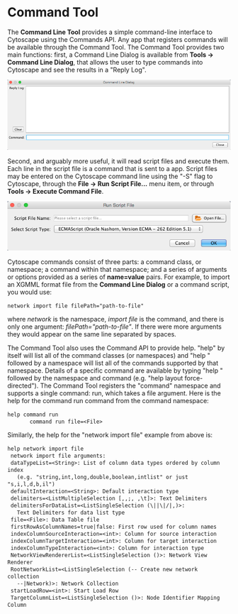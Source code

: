 <a id="command_tool"> </a>
# Command Tool

The **Command Line Tool** provides a simple command-line interface to
Cytoscape using the Commands API. Any app that registers commands will
be available through the Command Tool. The Command Tool provides two
main functions: first, a Command Line Dialog is available from **Tools →
Command Line Dialog**, that allows the user to type commands into
Cytoscape and see the results in a "Reply Log".

![CommandTool.png](_static/images/Command_Tool/CommandTool.png)

Second, and arguably more useful, it will read script files and execute
them. Each line in the script file is a command that is sent to a app.
Script files may be entered on the Cytoscape command line using the "-S"
flag to Cytoscape, through the **File → Run Script File...** menu item,
or through **Tools → Execute Command File**.

![RunScriptCommands.png](_static/images/Command_Tool/RunScriptCommands.png)

Cytoscape commands consist of three parts: a command class, or
namespace; a command within that namespace; and a series of arguments or
options provided as a series of **name=value** pairs. For example, to
import an XGMML format file from the **Command Line Dialog** or a
command script, you would use:

    network import file filePath="path-to-file"

where *network* is the namespace, *import file* is the command, and
there is only one argument: *filePath="path-to-file"*. If there were
more arguments they would appear on the same line separated by spaces.

The Command Tool also uses the Command API to provide help. "help" by
itself will list all of the command classes (or namespaces) and "help "
followed by a namespace will list all of the commands supported by that
namespace. Details of a specific command are available by typing "help "
followed by the namespace and command (e.g. "help layout
force-directed"). The Command Tool registers the "command" namespace and
supports a single command: run, which takes a file argument. Here is the
help for the command run command from the command namespace:

    help command run
           command run file=<File> 

Similarly, the help for the "network import file" example from above is:

    help network import file
     network import file arguments:
     dataTypeList=<String>: List of column data types ordered by column index 
	   (e.g. "string,int,long,double,boolean,intlist" or just "s,i,l,d,b,il")
     defaultInteraction=<String>: Default interaction type
     delimiters=<ListMultipleSelection [,,;, ,\t]>: Text Delimiters
     delimitersForDataList=<ListSingleSelection (\||\|/|,)>: 
	   Text Delimiters for data list type
     file=<File>: Data Table file
     firstRowAsColumnNames=true|false: First row used for column names
     indexColumnSourceInteraction=<int>: Column for source interaction
     indexColumnTargetInteraction=<int>: Column for target interaction
     indexColumnTypeInteraction=<int>: Column for interaction type
     NetworkViewRendererList=<ListSingleSelection ()>: Network View Renderer
     RootNetworkList=<ListSingleSelection (-- Create new network collection 
	   --|Network)>: Network Collection
     startLoadRow=<int>: Start Load Row
     TargetColumnList=<ListSingleSelection ()>: Node Identifier Mapping Column
